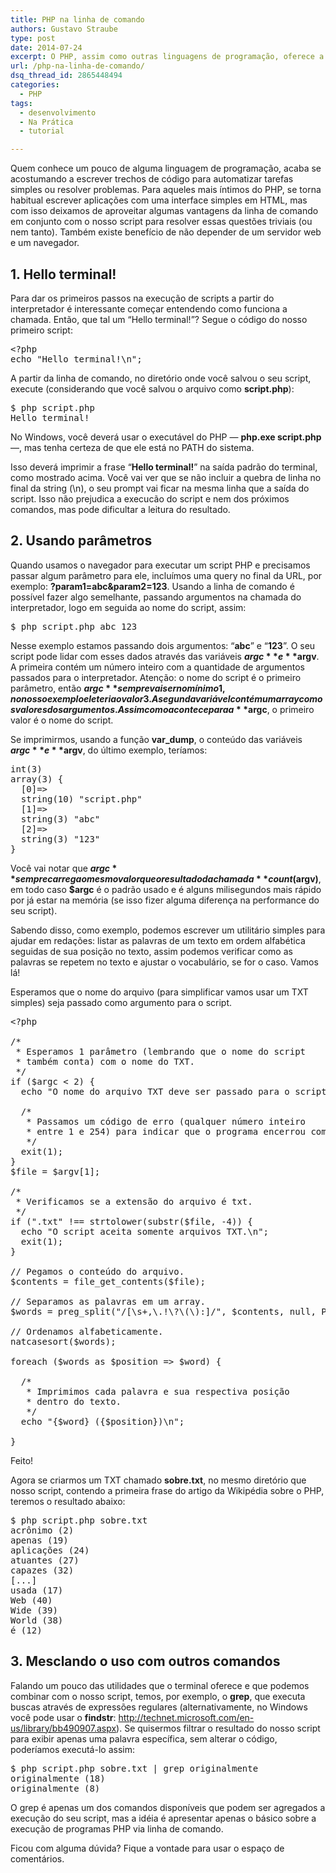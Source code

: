 ```yaml
---
title: PHP na linha de comando
authors: Gustavo Straube
type: post
date: 2014-07-24
excerpt: O PHP, assim como outras linguagens de programação, oferece a opção de execução via linha de comando. Aprenda nesse passo a passo básico como usar o terminal para executar seus scripts.
url: /php-na-linha-de-comando/
dsq_thread_id: 2865448494
categories:
  - PHP
tags:
  - desenvolvimento
  - Na Prática
  - tutorial

---
```

Quem conhece um pouco de alguma linguagem de programação, acaba se acostumando a escrever trechos de código para automatizar tarefas simples ou resolver problemas. Para aqueles mais íntimos do PHP, se torna habitual escrever aplicações com uma interface simples em HTML, mas com isso deixamos de aproveitar algumas vantagens da linha de comando em conjunto com o nosso script para resolver essas questões triviais (ou nem tanto). Também existe benefício de não depender de um servidor web e um navegador.

## 1. Hello terminal!

Para dar os primeiros passos na execução de scripts a partir do interpretador é interessante começar entendendo como funciona a chamada. Então, que tal um “Hello terminal!”? Segue o código do nosso primeiro script:

<pre>&lt;?php
echo "Hello terminal!\n";</pre>

A partir da linha de comando, no diretório onde você salvou o seu script, execute (considerando que você salvou o arquivo como **script.php**):

<pre>$ php script.php
Hello terminal!</pre>

No Windows, você deverá usar o executável do PHP — **php.exe script.php** —, mas tenha certeza de que ele está no PATH do sistema.

Isso deverá imprimir a frase “**Hello terminal!**” na saída padrão do terminal, como mostrado acima. Você vai ver que se não incluir a quebra de linha no final da string (\n), o seu prompt vai ficar na mesma linha que a saída do script. Isso não prejudica a execucão do script e nem dos próximos comandos, mas pode dificultar a leitura do resultado.

## 2. Usando parâmetros

Quando usamos o navegador para executar um script PHP e precisamos passar algum parâmetro para ele, incluímos uma query no final da URL, por exemplo: **?param1=abc&param2=123**. Usando a linha de comando é possível fazer algo semelhante, passando argumentos na chamada do interpretador, logo em seguida ao nome do script, assim:

<pre>$ php script.php abc 123</pre>

Nesse exemplo estamos passando dois argumentos: “**abc**” e “**123**”. O seu script pode lidar com esses dados através das variáveis **$argc** e **$argv**. A primeira contém um número inteiro com a quantidade de argumentos passados para o interpretador. Atenção: o nome do script é o primeiro parâmetro, então **$argc** sempre vai ser no mínimo 1, no nosso exemplo ele teria o valor 3. A segunda variável contém um array com os valores dos argumentos. Assim como acontece para a **$argc**, o primeiro valor é o nome do script.

Se imprimirmos, usando a função **var_dump**, o conteúdo das variáveis **$argc** e **$argv**, do último exemplo, teríamos:

<pre>int(3)
array(3) {
  [0]=&gt;
  string(10) "script.php"
  [1]=&gt;
  string(3) "abc"
  [2]=&gt;
  string(3) "123"
}</pre>

Você vai notar que **$argc** sempre carrega o mesmo valor que o resultado da chamada **count($argv)**, em todo caso **$argc** é o padrão usado e é alguns milisegundos mais rápido por já estar na memória (se isso fizer alguma diferença na performance do seu script).

Sabendo disso, como exemplo, podemos escrever um utilitário simples para ajudar em redações: listar as palavras de um texto em ordem alfabética seguidas de sua posição no texto, assim podemos verificar como as palavras se repetem no texto e ajustar o vocabulário, se for o caso. Vamos lá!

Esperamos que o nome do arquivo (para simplificar vamos usar um TXT simples) seja passado como argumento para o script.

<pre>&lt;?php

/*
 * Esperamos 1 parâmetro (lembrando que o nome do script
 * também conta) com o nome do TXT.
 */
if ($argc &lt; 2) {
  echo "O nome do arquivo TXT deve ser passado para o script.\n";

  /*
   * Passamos um código de erro (qualquer número inteiro
   * entre 1 e 254) para indicar que o programa encerrou com erro.
   */
  exit(1);
}
$file = $argv[1];

/*
 * Verificamos se a extensão do arquivo é txt.
 */
if (".txt" !== strtolower(substr($file, -4)) {
  echo "O script aceita somente arquivos TXT.\n";
  exit(1);
}

// Pegamos o conteúdo do arquivo.
$contents = file_get_contents($file);

// Separamos as palavras em um array.
$words = preg_split("/[\s+,\.!\?\(\):]/", $contents, null, PREG_SPLIT_NO_EMPTY);

// Ordenamos alfabeticamente.
natcasesort($words);

foreach ($words as $position =&gt; $word) {

  /*
   * Imprimimos cada palavra e sua respectiva posição
   * dentro do texto.
   */
  echo "{$word} ({$position})\n";

}</pre>

Feito!

Agora se criarmos um TXT chamado **sobre.txt**, no mesmo diretório que nosso script, contendo a primeira frase do artigo da Wikipédia sobre o PHP, teremos o resultado abaixo:

<pre>$ php script.php sobre.txt
acrônimo (2)
apenas (19)
aplicações (24)
atuantes (27)
capazes (32)
[...]
usada (17)
Web (40)
Wide (39)
World (38)
é (12)</pre>

## 3. Mesclando o uso com outros comandos

Falando um pouco das utilidades que o terminal oferece e que podemos combinar com o nosso script, temos, por exemplo, o **grep**, que executa buscas através de expressões regulares (alternativamente, no Windows você pode usar o **findstr**: <a title="http://technet.microsoft.com/en-us/library/bb490907.aspx" href="http://technet.microsoft.com/en-us/library/bb490907.aspx" target="_blank">http://technet.microsoft.com/en-us/library/bb490907.aspx</a>). Se quisermos filtrar o resultado do nosso script para exibir apenas uma palavra específica, sem alterar o código, poderíamos executá-lo assim:

<pre>$ php script.php sobre.txt | grep originalmente
originalmente (18)
originalmente (8)</pre>

O grep é apenas um dos comandos disponíveis que podem ser agregados a execução do seu script, mas a idéia é apresentar apenas o básico sobre a execução de programas PHP via linha de comando.

Ficou com alguma dúvida? Fique a vontade para usar o espaço de comentários.